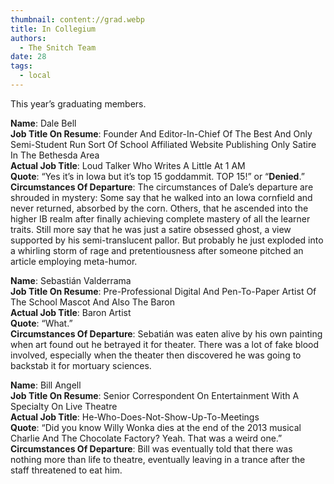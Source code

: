```yaml
---
thumbnail: content://grad.webp
title: In Collegium
authors:
  - The Snitch Team
date: 28
tags:
  - local
---
```


This year’s graduating members.

**Name**: Dale Bell\
**Job Title On Resume**: Founder And Editor-In-Chief Of The Best And Only Semi-Student Run Sort Of School Affiliated Website Publishing Only Satire In The Bethesda Area\
**Actual Job Title**: Loud Talker Who Writes A Little At 1 AM\
**Quote**: “Yes it’s in Iowa but it’s top 15 goddammit. TOP 15!” or “**Denied**.”\
**Circumstances Of Departure**: The circumstances of Dale’s departure are shrouded in mystery: Some say that he walked into an Iowa cornfield and never returned, absorbed by the corn. Others, that he ascended into the higher IB realm after finally achieving complete mastery of all the learner traits. Still more say that he was just a satire obsessed ghost, a view supported by his semi-translucent pallor. But probably he just exploded into a whirling storm of rage and pretentiousness after someone pitched an article employing meta-humor.

**Name**: Sebastián Valderrama\
**Job Title On Resume**: Pre-Professional Digital And Pen-To-Paper Artist Of The School Mascot And Also The Baron\
**Actual Job Title**: Baron Artist\
**Quote**: “What.”\
**Circumstances Of Departure**: Sebatián was eaten alive by his own painting when art found out he betrayed it for theater. There was a lot of fake blood involved, especially when the theater then discovered he was going to backstab it for mortuary sciences.

**Name**: Bill Angell\
**Job Title On Resume**: Senior Correspondent On Entertainment With A Specialty On Live Theatre\
**Actual Job Title**: He-Who-Does-Not-Show-Up-To-Meetings\
**Quote**: “Did you know Willy Wonka dies at the end of the 2013 musical Charlie And The Chocolate Factory? Yeah. That was a weird one.”\
**Circumstances Of Departure**: Bill was eventually told that there was nothing more than life to theatre, eventually leaving in a trance after the staff threatened to eat him. 

